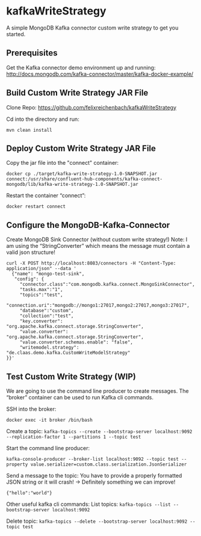# kafkaWriteStrategy
A simple MongoDB Kafka connector custom write strategy to get you started.


## Prerequisites
Get the Kafka connector demo environment up and running:
http://docs.mongodb.com/kafka-connector/master/kafka-docker-example/

## Build Custom Write Strategy JAR File
Clone Repo:
https://github.com/felixreichenbach/kafkaWriteStrategy

Cd into the directory and run:

```mvn clean install```

## Deploy Custom Write Strategy JAR File
Copy the jar file into the "connect" container:

```docker cp ./target/kafka-write-strategy-1.0-SNAPSHOT.jar connect:/usr/share/confluent-hub-components/kafka-connect-mongodb/lib/kafka-write-strategy-1.0-SNAPSHOT.jar```


Restart the container “connect”:

```docker restart connect```

## Configure the MongoDB-Kafka-Connector

Create MongoDB Sink Connector (without custom write strategy!)
Note: 
I am using the “StringConverter” which means the message must contain a valid json structure!

```
curl -X POST http://localhost:8083/connectors -H "Content-Type: application/json" --data '
  {"name": "mongo-test-sink",
   "config": {
     "connector.class":"com.mongodb.kafka.connect.MongoSinkConnector",
     "tasks.max":"1",
     "topics":"test",
     "connection.uri":"mongodb://mongo1:27017,mongo2:27017,mongo3:27017",
     "database":"custom",
     "collection":"test",
     "key.converter": "org.apache.kafka.connect.storage.StringConverter",
     "value.converter": "org.apache.kafka.connect.storage.StringConverter",
     "value.converter.schemas.enable": "false",
     "writemodel.strategy": "de.claas.demo.kafka.CustomWriteModelStrategy"
}}'
```
## Test Custom Write Strategy (WIP)
We are going to use the command line producer to create messages.
The “broker” container can be used to run Kafka cli commands.

SSH into the broker:

```docker exec -it broker /bin/bash```

Create a topic:
```kafka-topics --create --bootstrap-server localhost:9092 --replication-factor 1 --partitions 1 --topic test```

Start the command line producer:

```kafka-console-producer --broker-list localhost:9092 --topic test --property value.serializer=custom.class.serialization.JsonSerializer```

Send a message to the topic:
You have to provide a properly formatted JSON string or it will crash! -> Definitely something we can improve!

```{"hello":"world"}```


Other useful kafka cli commands:
List topics:
```kafka-topics --list --bootstrap-server localhost:9092```

Delete topic:
```kafka-topics --delete --bootstrap-server localhost:9092 --topic test```




